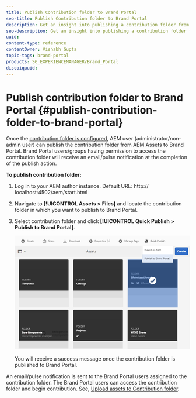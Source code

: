 ```yaml
---
title: Publish Contribution folder to Brand Portal 
seo-title: Publish Contribution folder to Brand Portal
description: Get an insight into publishing a contribution folder from AEM Assets to Brand Portal in Brand Portal 6.4.5.
seo-description: Get an insight into publishing a contribution folder from AEM Assets to Brand Portal in Brand Portal 6.4.5.
uuid: 
content-type: reference
contentOwner: Vishabh Gupta
topic-tags: brand-portal
products: SG_EXPERIENCEMANAGER/Brand_Portal
discoiquuid: 
---
```


# Publish contribution folder to Brand Portal {#publish-contribution-folder-to-brand-portal}

Once the [contribution folder is configured](brand-portal-configure-contribution-folder-properties.md), AEM user (administrator/non-admin user) can publish the contribution folder from AEM Assets to Brand Portal. Brand Portal users/groups having permission to access the contribution folder will receive an email/pulse notification at the completion of the publish action.


**To publish contribution folder:**

1. Log in to your AEM author instance.
Default URL: http:// localhost:4502/aem/start.html
1. Navigate to **[!UICONTROL Assets > Files]** and locate the contribution folder in which you want to publish to Brand Portal.
1. Select contribution folder and click **[!UICONTROL Quick Publish > Publish to Brand Portal]**.

   ![](assets/publish-contribution-folder-to-bp.png)
      
   You will receive a success message once the contribution folder is published to Brand Portal.

An email/pulse notification is sent to the Brand Portal users assigned to the contribution folder. The Brand Portal users can access the contribution folder and begin contribution. See, [Upload assets to Contribution folder](brand-portal-upload-assets-to-contribution-folder.md).